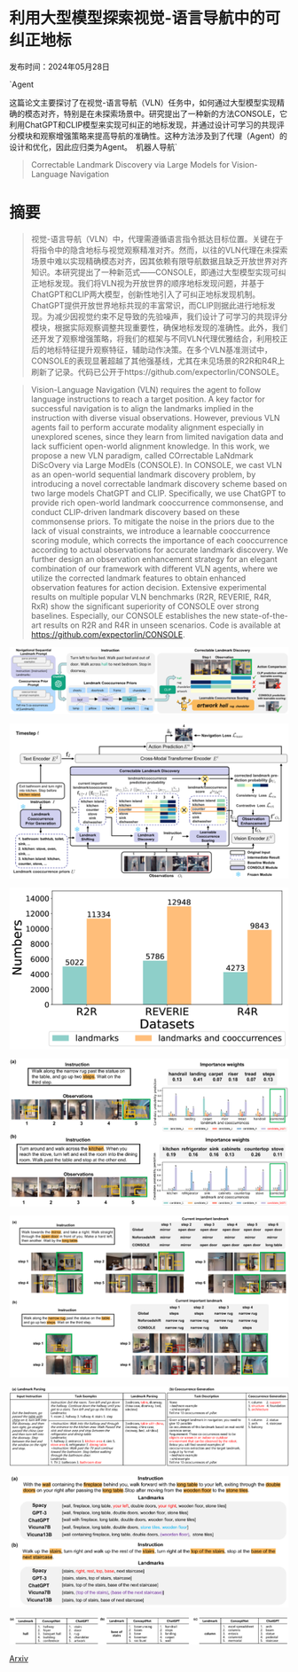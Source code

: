 # 利用大型模型探索视觉-语言导航中的可纠正地标

发布时间：2024年05月28日

`Agent

这篇论文主要探讨了在视觉-语言导航（VLN）任务中，如何通过大型模型实现精确的模态对齐，特别是在未探索场景中。研究提出了一种新的方法CONSOLE，它利用ChatGPT和CLIP模型来实现可纠正的地标发现，并通过设计可学习的共现评分模块和观察增强策略来提高导航的准确性。这种方法涉及到了代理（Agent）的设计和优化，因此应归类为Agent。` `机器人导航`

> Correctable Landmark Discovery via Large Models for Vision-Language Navigation

# 摘要

> 视觉-语言导航（VLN）中，代理需遵循语言指令抵达目标位置。关键在于将指令中的隐含地标与视觉观察精准对齐。然而，以往的VLN代理在未探索场景中难以实现精确模态对齐，因其依赖有限导航数据且缺乏开放世界对齐知识。本研究提出了一种新范式——CONSOLE，即通过大型模型实现可纠正地标发现。我们将VLN视为开放世界的顺序地标发现问题，并基于ChatGPT和CLIP两大模型，创新性地引入了可纠正地标发现机制。ChatGPT提供开放世界地标共现的丰富常识，而CLIP则据此进行地标发现。为减少因视觉约束不足导致的先验噪声，我们设计了可学习的共现评分模块，根据实际观察调整共现重要性，确保地标发现的准确性。此外，我们还开发了观察增强策略，将我们的框架与不同VLN代理优雅结合，利用校正后的地标特征提升观察特征，辅助动作决策。在多个VLN基准测试中，CONSOLE的表现显著超越了其他强基线，尤其在未见场景的R2R和R4R上刷新了记录。代码已公开于https://github.com/expectorlin/CONSOLE。

> Vision-Language Navigation (VLN) requires the agent to follow language instructions to reach a target position. A key factor for successful navigation is to align the landmarks implied in the instruction with diverse visual observations. However, previous VLN agents fail to perform accurate modality alignment especially in unexplored scenes, since they learn from limited navigation data and lack sufficient open-world alignment knowledge. In this work, we propose a new VLN paradigm, called COrrectable LaNdmark DiScOvery via Large ModEls (CONSOLE). In CONSOLE, we cast VLN as an open-world sequential landmark discovery problem, by introducing a novel correctable landmark discovery scheme based on two large models ChatGPT and CLIP. Specifically, we use ChatGPT to provide rich open-world landmark cooccurrence commonsense, and conduct CLIP-driven landmark discovery based on these commonsense priors. To mitigate the noise in the priors due to the lack of visual constraints, we introduce a learnable cooccurrence scoring module, which corrects the importance of each cooccurrence according to actual observations for accurate landmark discovery. We further design an observation enhancement strategy for an elegant combination of our framework with different VLN agents, where we utilize the corrected landmark features to obtain enhanced observation features for action decision. Extensive experimental results on multiple popular VLN benchmarks (R2R, REVERIE, R4R, RxR) show the significant superiority of CONSOLE over strong baselines. Especially, our CONSOLE establishes the new state-of-the-art results on R2R and R4R in unseen scenarios. Code is available at https://github.com/expectorlin/CONSOLE.

![利用大型模型探索视觉-语言导航中的可纠正地标](../../../paper_images/2405.18721/x1.png)

![利用大型模型探索视觉-语言导航中的可纠正地标](../../../paper_images/2405.18721/x2.png)

![利用大型模型探索视觉-语言导航中的可纠正地标](../../../paper_images/2405.18721/x3.png)

![利用大型模型探索视觉-语言导航中的可纠正地标](../../../paper_images/2405.18721/x4.png)

![利用大型模型探索视觉-语言导航中的可纠正地标](../../../paper_images/2405.18721/x5.png)

![利用大型模型探索视觉-语言导航中的可纠正地标](../../../paper_images/2405.18721/x6.png)

![利用大型模型探索视觉-语言导航中的可纠正地标](../../../paper_images/2405.18721/x7.png)

![利用大型模型探索视觉-语言导航中的可纠正地标](../../../paper_images/2405.18721/x8.png)

[Arxiv](https://arxiv.org/abs/2405.18721)